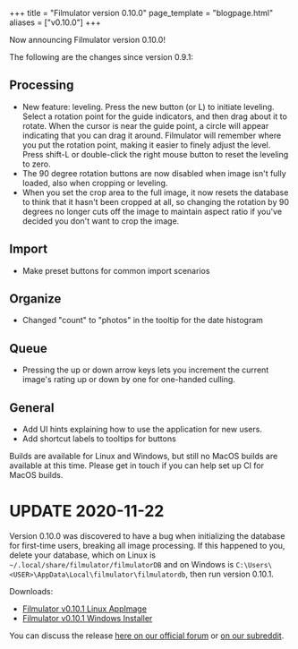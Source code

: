 +++
title = "Filmulator version 0.10.0"
page_template = "blogpage.html"
aliases = ["v0.10.0"]
+++

Now announcing Filmulator version 0.10.0!

The following are the changes since version 0.9.1:

## Processing

* New feature: leveling. Press the new button (or L) to initiate leveling. Select a rotation point for the guide indicators, and then drag about it to rotate. When the cursor is near the guide point, a circle will appear indicating that you can drag it around. Filmulator will remember where you put the rotation point, making it easier to finely adjust the level. Press shift-L or double-click the right mouse button to reset the leveling to zero.
* The 90 degree rotation buttons are now disabled when image isn't fully loaded, also when cropping or leveling.
* When you set the crop area to the full image, it now resets the database to think that it hasn't been cropped at all, so changing the rotation by 90 degrees no longer cuts off the image to maintain aspect ratio if you've decided you don't want to crop the image.

## Import

* Make preset buttons for common import scenarios

## Organize

* Changed "count" to "photos" in the tooltip for the date histogram

## Queue

* Pressing the up or down arrow keys lets you increment the current image's rating up or down by one for one-handed culling.

## General

* Add UI hints explaining how to use the application for new users.
* Add shortcut labels to tooltips for buttons


Builds are available for Linux and Windows, but still no MacOS builds are available at this time. Please get in touch if you can help set up CI for MacOS builds.

# UPDATE 2020-11-22

Version 0.10.0 was discovered to have a bug when initializing the database for first-time users, breaking all image processing. If this happened to you, delete your database, which on Linux is `~/.local/share/filmulator/filmulatorDB` and on Windows is `C:\Users\<USER>\AppData\Local\filmulator\filmulatordb`, then run version 0.10.1.

Downloads:

* [Filmulator v0.10.1 Linux AppImage](https://github.com/CarVac/filmulator-gui/releases/download/v0.10.1/Filmulator_v0.10.1.AppImage)
* [Filmulator v0.10.1 Windows Installer](https://github.com/CarVac/filmulator-gui/releases/download/v0.10.1/Filmulator_v0.10.1.exe)

You can discuss the release [here on our official forum](https://discuss.pixls.us/t/filmulator-v0-10-0-released/21420) or [on our subreddit](https://www.reddit.com/r/Filmulator/).
